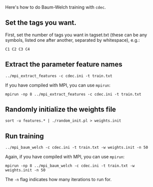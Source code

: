 Here's how to do Baum-Welch training with `cdec`.

## Set the tags you want.

First, set the number of tags you want in tagset.txt (these
can be any symbols, listed one after another, separated
by whitespace), e.g.:

    C1 C2 C3 C4

## Extract the parameter feature names

    ../mpi_extract_features -c cdec.ini -t train.txt

If you have compiled with MPI, you can use `mpirun`:

    mpirun -np 8 ../mpi_extract_features -c cdec.ini -t train.txt

## Randomly initialize the weights file

    sort -u features.* | ./random_init.pl > weights.init

## Run training

    ../mpi_baum_welch -c cdec.ini -t train.txt -w weights.init -n 50

Again, if you have compiled with MPI, you can use `mpirun`:

    mpirun -np 8 ../mpi_baum_welch -c cdec.ini -t train.txt -w weights.init -n 50

The `-n` flag indicates how many iterations to run for.

